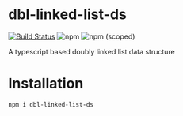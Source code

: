 # dbl-linked-list-ds
[![Build Status](https://travis-ci.com/tusharmath/dbl-linked-list-ds.svg?branch=master)](https://travis-ci.com/tusharmath/dbl-linked-list-ds)
![npm](https://img.shields.io/npm/v/dbl-linked-list-ds.svg)
![npm (scoped)](https://img.shields.io/npm/v/dbl-linked-list-ds.svg)

A typescript based doubly linked list data structure

# Installation

```bash
npm i dbl-linked-list-ds
```
